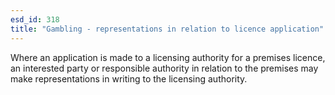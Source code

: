 ```yaml
---
esd_id: 318
title: "Gambling - representations in relation to licence application"
---
```


Where an application is made to a licensing authority for a premises licence, an interested party or responsible authority in relation to the premises may make representations in writing to the licensing authority.


